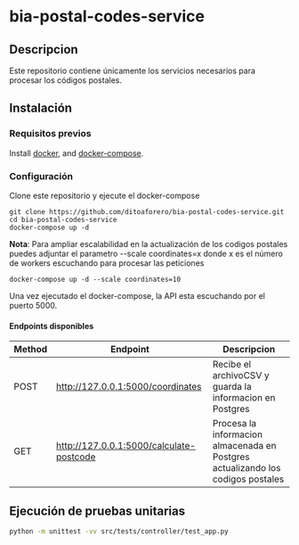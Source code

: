 # bia-postal-codes-service

## Descripcion
Este repositorio contiene únicamente los servicios necesarios para procesar los códigos postales.

## Instalación

### Requisitos previos

Install [docker](https://docs.docker.com/install/linux/docker-ce/ubuntu/), and [docker-compose](https://docs.docker.com/compose/install/).

### Configuración

Clone este repositorio y ejecute el docker-compose

```
git clone https://github.com/ditoaforero/bia-postal-codes-service.git
cd bia-postal-codes-service
docker-compose up -d
```
**Nota**: 
Para ampliar escalabilidad en la actualización de los codigos postales puedes adjuntar el parametro --scale coordinates=x donde x es el número de workers escuchando para procesar las peticiones
```
docker-compose up -d --scale coordinates=10
```

Una vez ejecutado el docker-compose, la API esta escuchando por el puerto 5000.

#### Endpoints disponibles

| Method | Endpoint | Descripcion                                                                     |
|--------| --------|---------------------------------------------------------------------------------|
| POST   | http://127.0.0.1:5000/coordinates    | Recibe el archivoCSV y guarda la informacion en Postgres                        |
| GET    | http://127.0.0.1:5000/calculate-postcode  | Procesa la informacion almacenada en Postgres actualizando los codigos postales |


## Ejecución de pruebas unitarias
``` bash
python -m unittest -vv src/tests/controller/test_app.py
```
